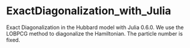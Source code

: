 # ExactDiagonalization_with_Julia
Exact Diagonalization in the Hubbard model with Julia 0.6.0. We use the LOBPCG method to diagonalize the Hamiltonian. The particle number is fixed. 
